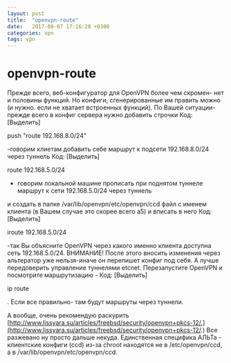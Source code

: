 ```yaml
---
layout: post
title:  "openvpn-route"
date:   2017-08-07 17:16:28 +0300
categories: vpn
tags: vpn
---
```


# openvpn-route
Прежде всего, веб-конфигуратор для OpenVPN более чем скромен- нет и половины функций. Но конфиги, сгенерированные им править можно (и нужно. если не хватает встроенных функций).
По Вашей ситуации- прежде всего в конфиг сервера нужно добавить строчки
Код: [Выделить]

push "route 192.168.8.0/24"

  -говорим клиетам добавить себе маршрут к подсети 192.168.8.0/24 через туннель
Код: [Выделить]

route 192.168.5.0/24

- говорим локальной машине прописать при поднятом туннеле маршрут к сети 192.168.5.0/24 через туннель

и создать в папке /var/lib/openvpn/etc/openvpn/ccd файл с именем клиента (в Вашем случае это скорее всего а5)
и вписать в него
Код: [Выделить]

iroute 192.168.5.0/24

-так Вы объясните OpenVPN через какого именно клиента доступна сеть 192.168.5.0/24.
ВНИМАНИЕ! После этого вносить изменения через альтератор уже нельзя-иначе он перепишет конфиг под себя. А лучше передоверить управление туннелями etcnet.
Перезапустите OpenVPN и посмотрите маршрутизацию  -
Код: [Выделить]

ip route

.
Если все правильно- там будут маршруты через туннели.

А вообще, очень рекомендую раскурить [http://www.lissyara.su/articles/freebsd/security/openvpn+pkcs-12/.](http://www.lissyara.su/articles/freebsd/security/openvpn+pkcs-12/.) Все разжевано ну просто дальше некуда. Единственная специфика АЛЬТа - клиентские конфиги (ccd) из-за chroot находятся не в /etc/openvpn/ccd, а в /var/lib/openvpn/etc/openvpn/ccd.
